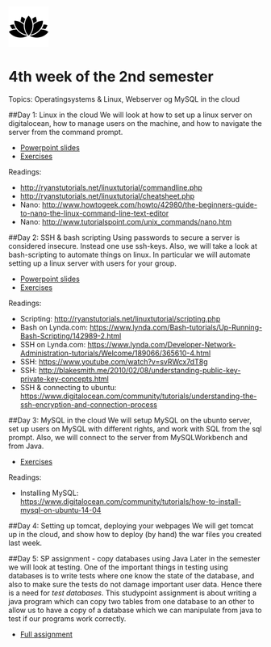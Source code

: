![Alt text](img/lotussm.png)
# 4th week of the 2nd semester
Topics: Operatingsystems & Linux, Webserver og MySQL in the cloud

##Day 1: Linux in the cloud
We will look at how to set up a linux server on digitalocean, how to manage users on the machine, and how to navigate the server from the command prompt.

* [Powerpoint slides](slides/Day_1.pdf)
* [Exercises](study/day1exercises.md)

Readings:

* <http://ryanstutorials.net/linuxtutorial/commandline.php>
* <http://ryanstutorials.net/linuxtutorial/cheatsheet.php>
* Nano: <http://www.howtogeek.com/howto/42980/the-beginners-guide-to-nano-the-linux-command-line-text-editor>
* Nano: <http://www.tutorialspoint.com/unix_commands/nano.htm>


##Day 2: SSH & bash scripting
Using passwords to secure a server is considered insecure. Instead one use ssh-keys.
Also, we will take a look at bash-scripting to automate things on linux. In particular we will automate setting up a linux server with users for your group.

* [Powerpoint slides](url)
* [Exercises](url)

Readings:

* Scripting: <http://ryanstutorials.net/linuxtutorial/scripting.php>
* Bash on Lynda.com: <https://www.lynda.com/Bash-tutorials/Up-Running-Bash-Scripting/142989-2.html>
* SSH on Lynda.com: <https://www.lynda.com/Developer-Network-Administration-tutorials/Welcome/189066/365610-4.html>
* SSH: <https://www.youtube.com/watch?v=svRWcx7dT8g>
* SSH: http://blakesmith.me/2010/02/08/understanding-public-key-private-key-concepts.html
* SSH & connecting to ubuntu: <https://www.digitalocean.com/community/tutorials/understanding-the-ssh-encryption-and-connection-process>

##Day 3: MySQL in the cloud
We will setup MySQL on the ubunto server, set up users on MySQL with different rights, and work with SQL from the sql prompt. Also, we will connect to the server from MySQLWorkbench and from Java.

* [Exercises](url)

Readings:

* Installing MySQL: <https://www.digitalocean.com/community/tutorials/how-to-install-mysql-on-ubuntu-14-04>

##Day 4: Setting up tomcat, deploying your webpages
We will get tomcat up in the cloud, and show how to deploy (by hand) the war files you created last week.

##Day 5: SP assignment - copy databases using Java
Later in the semester we will look at testing. One of the important things in testing using databases is to write tests where one know the state of the database, and also to make sure the tests do not damage important user data. Hence there is a need for *test databases*. This studypoint assignment is about writing a java program which can copy two tables from one database to an other to allow us to have a copy of a database which we can manipulate from java to test if our programs work correctly.

* [Full assignment](url)

